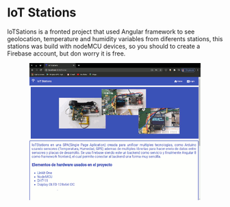 # IoT Stations
IoTSations is a fronted project that used Angular framework to see geolocation, temperature and humidity variables from diferents stations, this stations was build with nodeMCU devices, so you should to create a Firebase account, but don worry it is free.

<p align="center">
  <img src="https://github.com/FernandoEspana/IoTStations/blob/master/IoT.gif?raw=true" alt="IoTStations image"/>
</p>
